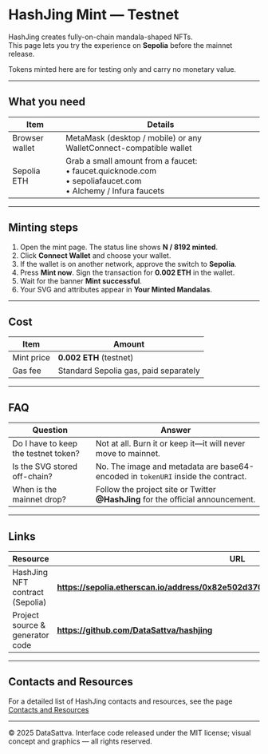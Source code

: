 # HashJing Mint — Testnet

HashJing creates fully-on-chain mandala-shaped NFTs.  
This page lets you try the experience on **Sepolia** before the mainnet release.

Tokens minted here are for testing only and carry no monetary value.

---

## What you need

| Item | Details |
|------|---------|
| Browser wallet | MetaMask (desktop / mobile) or any WalletConnect-compatible wallet |
| Sepolia ETH | Grab a small amount from a faucet:<br>• faucet.quicknode.com<br>• sepoliafaucet.com<br>• Alchemy / Infura faucets |

---

## Minting steps

1. Open the mint page. The status line shows **N / 8192 minted**.  
2. Click **Connect Wallet** and choose your wallet.  
3. If the wallet is on another network, approve the switch to **Sepolia**.  
4. Press **Mint now**. Sign the transaction for **0.002 ETH** in the wallet.  
5. Wait for the banner **Mint successful**.  
6. Your SVG and attributes appear in **Your Minted Mandalas**.

---

## Cost

| Item | Amount |
|------|--------|
| Mint price | **0.002 ETH** (testnet) |
| Gas fee | Standard Sepolia gas, paid separately |

---

## FAQ

| Question | Answer |
|----------|--------|
| Do I have to keep the testnet token? | Not at all. Burn it or keep it—it will never move to mainnet. |
| Is the SVG stored off-chain? | No. The image and metadata are base64-encoded in `tokenURI` inside the contract. |
| When is the mainnet drop? | Follow the project site or Twitter **@HashJing** for the official announcement. |

---

## Links

| Resource | URL |
|----------|-----|
| HashJing NFT contract (Sepolia) | **https://sepolia.etherscan.io/address/0x82e502d37013A96D1c862E164a64843EeE45DE5D** |
| Project source & generator code | **https://github.com/DataSattva/hashjing** |

---

## Contacts and Resources

For a detailed list of HashJing contacts and resources, see the page [Contacts and Resources](https://datasattva.github.io/hashjing-res/)

---

© 2025 DataSattva. Interface code released under the MIT license; visual concept and graphics — all rights reserved.
